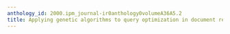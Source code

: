```yaml
---
anthology_id: 2000.ipm_journal-ir0anthology0volumeA36A5.2
title: Applying genetic algorithms to query optimization in document retrieval
---
```

